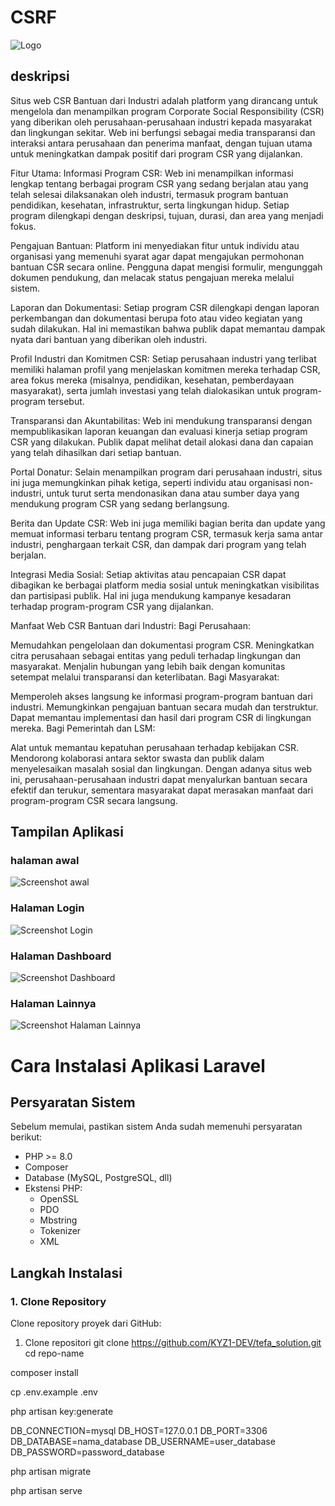 
# CSRF

![Logo](gambarss/tefa%20Logo.png)



## deskripsi

Situs web CSR Bantuan dari Industri adalah platform yang dirancang untuk mengelola dan menampilkan program Corporate Social Responsibility (CSR) yang diberikan oleh perusahaan-perusahaan industri kepada masyarakat dan lingkungan sekitar. Web ini berfungsi sebagai media transparansi dan interaksi antara perusahaan dan penerima manfaat, dengan tujuan utama untuk meningkatkan dampak positif dari program CSR yang dijalankan.

Fitur Utama:
Informasi Program CSR: Web ini menampilkan informasi lengkap tentang berbagai program CSR yang sedang berjalan atau yang telah selesai dilaksanakan oleh industri, termasuk program bantuan pendidikan, kesehatan, infrastruktur, serta lingkungan hidup. Setiap program dilengkapi dengan deskripsi, tujuan, durasi, dan area yang menjadi fokus.

Pengajuan Bantuan: Platform ini menyediakan fitur untuk individu atau organisasi yang memenuhi syarat agar dapat mengajukan permohonan bantuan CSR secara online. Pengguna dapat mengisi formulir, mengunggah dokumen pendukung, dan melacak status pengajuan mereka melalui sistem.

Laporan dan Dokumentasi: Setiap program CSR dilengkapi dengan laporan perkembangan dan dokumentasi berupa foto atau video kegiatan yang sudah dilakukan. Hal ini memastikan bahwa publik dapat memantau dampak nyata dari bantuan yang diberikan oleh industri.

Profil Industri dan Komitmen CSR: Setiap perusahaan industri yang terlibat memiliki halaman profil yang menjelaskan komitmen mereka terhadap CSR, area fokus mereka (misalnya, pendidikan, kesehatan, pemberdayaan masyarakat), serta jumlah investasi yang telah dialokasikan untuk program-program tersebut.

Transparansi dan Akuntabilitas: Web ini mendukung transparansi dengan mempublikasikan laporan keuangan dan evaluasi kinerja setiap program CSR yang dilakukan. Publik dapat melihat detail alokasi dana dan capaian yang telah dihasilkan dari setiap bantuan.

Portal Donatur: Selain menampilkan program dari perusahaan industri, situs ini juga memungkinkan pihak ketiga, seperti individu atau organisasi non-industri, untuk turut serta mendonasikan dana atau sumber daya yang mendukung program CSR yang sedang berlangsung.

Berita dan Update CSR: Web ini juga memiliki bagian berita dan update yang memuat informasi terbaru tentang program CSR, termasuk kerja sama antar industri, penghargaan terkait CSR, dan dampak dari program yang telah berjalan.

Integrasi Media Sosial: Setiap aktivitas atau pencapaian CSR dapat dibagikan ke berbagai platform media sosial untuk meningkatkan visibilitas dan partisipasi publik. Hal ini juga mendukung kampanye kesadaran terhadap program-program CSR yang dijalankan.

Manfaat Web CSR Bantuan dari Industri:
Bagi Perusahaan:

Memudahkan pengelolaan dan dokumentasi program CSR.
Meningkatkan citra perusahaan sebagai entitas yang peduli terhadap lingkungan dan masyarakat.
Menjalin hubungan yang lebih baik dengan komunitas setempat melalui transparansi dan keterlibatan.
Bagi Masyarakat:

Memperoleh akses langsung ke informasi program-program bantuan dari industri.
Memungkinkan pengajuan bantuan secara mudah dan terstruktur.
Dapat memantau implementasi dan hasil dari program CSR di lingkungan mereka.
Bagi Pemerintah dan LSM:

Alat untuk memantau kepatuhan perusahaan terhadap kebijakan CSR.
Mendorong kolaborasi antara sektor swasta dan publik dalam menyelesaikan masalah sosial dan lingkungan.
Dengan adanya situs web ini, perusahaan-perusahaan industri dapat menyalurkan bantuan secara efektif dan terukur, sementara masyarakat dapat merasakan manfaat dari program-program CSR secara langsung.

## Tampilan Aplikasi

### halaman awal

![Screenshot awal](gambarss/lobby.png)

### Halaman Login

![Screenshot Login](gambarss/login.png)

### Halaman Dashboard

![Screenshot Dashboard](gambarss/dashboard.png)

### Halaman Lainnya

![Screenshot Halaman Lainnya](gambarss/lain.png)

# Cara Instalasi Aplikasi Laravel

## Persyaratan Sistem
Sebelum memulai, pastikan sistem Anda sudah memenuhi persyaratan berikut:
- PHP >= 8.0
- Composer
- Database (MySQL, PostgreSQL, dll)
- Ekstensi PHP:
  - OpenSSL
  - PDO
  - Mbstring
  - Tokenizer
  - XML

## Langkah Instalasi

### 1. Clone Repository
Clone repository proyek dari GitHub:
1. Clone repositori
    git clone https://github.com/KYZ1-DEV/tefa_solution.git
    cd repo-name   

composer install

cp .env.example .env

php artisan key:generate

DB_CONNECTION=mysql
DB_HOST=127.0.0.1
DB_PORT=3306
DB_DATABASE=nama_database
DB_USERNAME=user_database
DB_PASSWORD=password_database

php artisan migrate

php artisan serve
